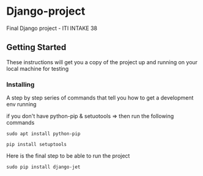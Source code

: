 # Django-project
Final Django project - ITI INTAKE 38


## Getting Started

These instructions will get you a copy of the project up and running on your local machine for testing


### Installing

A step by step series of commands that tell you how to get a development env running

if you don't have python-pip & setuotools => then run the following commands

```
sudo apt install python-pip
```

```
pip install setuptools
```

Here is the final step to be able to run the project

```
sudo pip install django-jet
```





